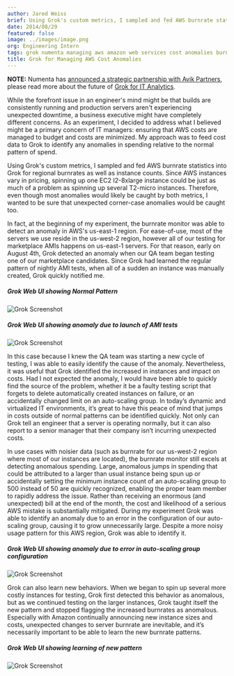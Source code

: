```yaml
---
author: Jared Weiss
brief: Using Grok's custom metrics, I sampled and fed AWS burnrate statistics into Grok for regional burnrates as well as instance counts. Since AWS instances vary in pricing, spinning up one EC2 I2-8xlarge instance could be just as much of a
date: 2014/08/29
featured: false
image: ../images/image.png
org: Engineering Intern
tags: grok numenta managing aws amazon web services cost anomalies burn rate
title: Grok for Managing AWS Cost Anomalies
---
```


**NOTE:** Numenta has [announced a strategic partnership with Avik Partners](/press/numenta-announces-licensing-of-grok-for-it-to-avik-partners.html),
please read more about the future of
[Grok for IT Analytics](http://grokstream.com).

While the forefront issue in an engineer's mind might be that builds are
consistently running and production servers aren't experiencing unexpected
downtime, a business executive might have completely different concerns.  As an
experiment, I decided to address what I believed might be a primary concern of
IT managers: ensuring that AWS costs are managed to budget and costs are
minimized.  My approach was to feed cost data to Grok to identify any anomalies
in spending relative to the normal pattern of spend.

Using Grok's custom metrics, I sampled and fed AWS burnrate statistics into Grok
for regional burnrates as well as instance counts. Since AWS instances vary in
pricing, spinning up one EC2 I2-8xlarge instance could be just as much of a
problem as spinning up several T2-micro instances. Therefore, even though most
anomalies would likely be caught by both metrics, I wanted to be sure that
unexpected corner-case anomalies would be caught too.

In fact, at the beginning of my experiment, the burnrate monitor was able to
detect an anomaly in AWS's us-east-1 region. For ease-of-use, most of the
servers we use reside in the us-west-2 region, however all of our testing for
marketplace AMIs happens on us-east-1 servers. For that reason, early on August
4th, Grok detected an anomaly when our QA team began testing one of our
marketplace candidates. Since Grok had learned the regular pattern of nightly
AMI tests, when all of a sudden an instance was manually created, Grok quickly
notified me.

##### Grok Web UI showing Normal Pattern
![Grok Screenshot](../images/1.png)

##### Grok Web UI showing anomaly due to launch of AMI tests
![Grok Screenshot](../images/2.png)

In this case because I knew the QA team was starting a new cycle of testing, I
was able to easily identify the cause of the anomaly.  Nevertheless, it was
useful that Grok identified the increased in instances and impact on costs. Had
I not expected the anomaly, I would have been able to quickly find the source of
the problem, whether it be a faulty testing script that forgets to delete
automatically created instances on failure, or an accidentally changed limit on
an auto-scaling group. In today’s dynamic and virtualized IT environments, it’s
great to have this peace of mind that jumps in costs outside of normal patterns
can be identified quickly. Not only can Grok tell an engineer that a server is
operating normally, but it can also report to a senior manager that their
company isn’t incurring unexpected costs.

In use cases with noisier data (such as burnrate for our us-west-2 region where
most of our instances are located), the burnrate monitor still excels at
detecting anomalous spending. Large, anomalous jumps in spending that could be
attributed to a larger than usual instance being spun up or accidentally setting
the minimum instance count of an auto-scaling group to 500 instead of 50 are
quickly recognized, enabling the proper team member to rapidly address the
issue. Rather than receiving an enormous (and unexpected) bill at the end of the
month, the cost and likelihood of a serious AWS mistake is substantially
mitigated.   During my experiment Grok was able to identify an anomaly due to an
error in the configuration of our auto-scaling group, causing it to grow
unnecessarily large.  Despite a more noisy usage pattern for this AWS region,
Grok was able to identify it.

##### Grok Web UI showing anomaly due to error in auto-scaling group configuration
![Grok Screenshot](../images/3.png)

Grok can also learn new behaviors. When we began to spin up several more costly
instances for testing, Grok first detected this behavior as anomalous, but as we
continued testing on the larger instances, Grok taught itself the new pattern
and stopped flagging the increased burnrates as anomalous. Especially with
Amazon continually announcing new instance sizes and costs, unexpected changes
to server burnrate are inevitable, and it’s necessarily important to be able to
learn the new burnrate patterns.

##### Grok Web UI showing learning of new pattern
![Grok Screenshot](../images/4.png)
